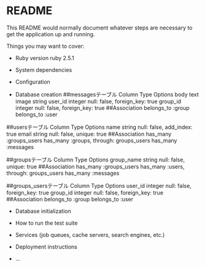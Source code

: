 # README

This README would normally document whatever steps are necessary to get the
application up and running.

Things you may want to cover:

* Ruby version
ruby 2.5.1
* System dependencies

* Configuration

* Database creation
##messagesテーブル
Column Type Options
body text
image string
user_id integer null: false, foreign_key: true
group_id integer null: false, foreign_key: true
##Association
belongs_to :group
belongs_to :user

##usersテーブル
Column Type Options
name string null: false, add_index: true
email string null: false, unique: true
##Association
has_many :groups_users
has_many :groups, through: groups_users
has_many :messages

##groupsテーブル
Column Type Options
group_name string null: false, unique: true
##Association
has_many :groups_users
has_many :users, through: groups_users
has_many :messages

##groups_usersテーブル
Column Type Options
user_id integer null: false, foreign_key: true
group_id integer null: false, foreign_key: true
##Association
belongs_to :group
belongs_to :user
* Database initialization

* How to run the test suite

* Services (job queues, cache servers, search engines, etc.)

* Deployment instructions

* ...
